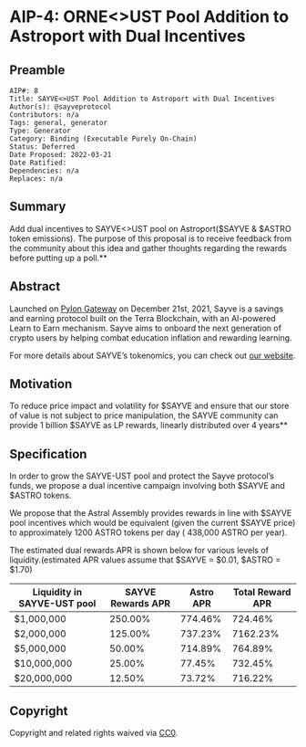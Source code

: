 # AIP-4: ORNE<>UST Pool Addition to Astroport with Dual Incentives

## Preamble

```
AIP#: 8
Title: SAYVE<>UST Pool Addition to Astroport with Dual Incentives
Author(s): @sayveprotocol
Contributors: n/a
Tags: general, generator
Type: Generator
Category: Binding (Executable Purely On-Chain)
Status: Deferred
Date Proposed: 2022-03-21
Date Ratified: 
Dependencies: n/a
Replaces: n/a
```

## Summary

Add dual incentives to SAYVE<>UST pool on Astroport($SAYVE & $ASTRO token emissions). The purpose of this proposal is to receive feedback from the community about this idea and gather thoughts regarding the rewards before putting up a poll.**

## Abstract


Launched on [Pylon Gateway](https://gateway.pylon.money/tokens/sayve/) on December 21st, 2021, Sayve is a savings and earning protocol built on the Terra Blockchain, with an AI-powered Learn to Earn mechanism. Sayve aims to onboard the next generation of crypto users by helping combat education inflation and rewarding learning.

For more details about SAYVE’s tokenomics, you can check out [our website](https://www.sayve.money/).

## Motivation

To reduce price impact and volatility for $SAYVE and ensure that our store of value is not subject to price manipulation, the SAYVE community can provide 1 billion $SAYVE as LP rewards, linearly distributed over 4 years**

## Specification

In order to grow the SAYVE-UST pool and protect the Sayve protocol’s funds, we propose a dual incentive campaign involving both $SAYVE and $ASTRO tokens.

We propose that the Astral Assembly provides rewards in line with $SAYVE pool incentives which would be equivalent (given the current $SAYVE price) to approximately 1200 ASTRO tokens per day ( 438,000 ASTRO per year).

The estimated dual rewards APR is shown below for various levels of liquidity.(estimated APR values assume that $SAYVE = $0.01, $ASTRO = $1.70)

| Liquidity in SAYVE-UST pool | SAYVE Rewards APR | Astro APR | Total Reward APR |
|----------------------------|------------------|-----------|------------------|
| $1,000,000 | 250.00% | 774.46% | 724.46% |
| $2,000,000 | 125.00% | 737.23% | 7162.23% |
| $5,000,000 | 50.00% | 714.89% | 764.89% |
| $10,000,000	| 25.00% | 77.45% | 732.45% |
| $20,000,000	| 12.50% | 73.72% | 716.22% |

## Copyright
Copyright and related rights waived via [CC0](https://creativecommons.org/publicdomain/zero/1.0/).
